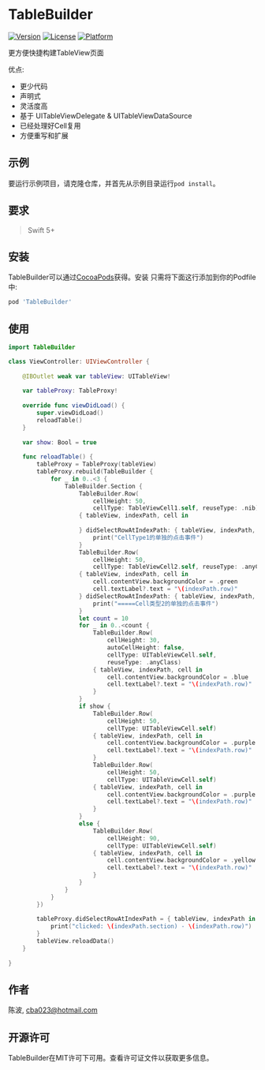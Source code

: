 # TableBuilder

[![Version](https://img.shields.io/cocoapods/v/TableBuilder.svg?style=flat)](https://cocoapods.org/pods/TableBuilder)
[![License](https://img.shields.io/cocoapods/l/TableBuilder.svg?style=flat)](https://cocoapods.org/pods/TableBuilder)
[![Platform](https://img.shields.io/cocoapods/p/TableBuilder.svg?style=flat)](https://cocoapods.org/pods/TableBuilder)

更方便快捷构建TableView页面

优点:

* 更少代码
* 声明式
* 灵活度高
* 基于 UITableViewDelegate & UITableViewDataSource
* 已经处理好Cell复用
* 方便重写和扩展

## 示例

要运行示例项目，请克隆仓库，并首先从示例目录运行`pod install`。

## 要求

> Swift 5+

## 安装

TableBuilder可以通过[CocoaPods](https://cocoapods.org)获得。安装
只需将下面这行添加到你的Podfile中:

```ruby
pod 'TableBuilder'
```

## 使用

```swift
import TableBuilder

class ViewController: UIViewController {
    
    @IBOutlet weak var tableView: UITableView!
    
    var tableProxy: TableProxy!
    
    override func viewDidLoad() {
        super.viewDidLoad()
        reloadTable()
    }
    
    var show: Bool = true
    
    func reloadTable() {
        tableProxy = TableProxy(tableView)
        tableProxy.rebuild(TableBuilder {
            for _ in 0..<3 {
                TableBuilder.Section {
                    TableBuilder.Row(
                        cellHeight: 50,
                        cellType: TableViewCell1.self, reuseType: .nib)
                    { tableView, indexPath, cell in
                        
                    } didSelectRowAtIndexPath: { tableView, indexPath, cell in
                        print("CellType1的单独的点击事件")
                    }
                    TableBuilder.Row(
                        cellHeight: 50,
                        cellType: TableViewCell2.self, reuseType: .anyClass)
                    { tableView, indexPath, cell in
                        cell.contentView.backgroundColor = .green
                        cell.textLabel?.text = "\(indexPath.row)"
                    } didSelectRowAtIndexPath: { tableView, indexPath, cell in
                        print("=====Cell类型2的单独的点击事件")
                    }
                    let count = 10
                    for _ in 0..<count {
                        TableBuilder.Row(
                            cellHeight: 30,
                            autoCellHeight: false,
                            cellType: UITableViewCell.self,
                            reuseType: .anyClass)
                        { tableView, indexPath, cell in
                            cell.contentView.backgroundColor = .blue
                            cell.textLabel?.text = "\(indexPath.row)"
                        }
                    }
                    if show {
                        TableBuilder.Row(
                            cellHeight: 50,
                            cellType: UITableViewCell.self)
                        { tableView, indexPath, cell in
                            cell.contentView.backgroundColor = .purple
                            cell.textLabel?.text = "\(indexPath.row)"
                        }
                        TableBuilder.Row(
                            cellHeight: 50,
                            cellType: UITableViewCell.self)
                        { tableView, indexPath, cell in
                            cell.contentView.backgroundColor = .purple
                            cell.textLabel?.text = "\(indexPath.row)"
                        }
                    }
                    else {
                        TableBuilder.Row(
                            cellHeight: 90,
                            cellType: UITableViewCell.self)
                        { tableView, indexPath, cell in
                            cell.contentView.backgroundColor = .yellow
                            cell.textLabel?.text = "\(indexPath.row)"
                        }
                    }
                }
            }
        })
        
        tableProxy.didSelectRowAtIndexPath = { tableView, indexPath in
            print("clicked: \(indexPath.section) - \(indexPath.row)")
        }
        tableView.reloadData()
    }
 
}
```

## 作者

陈波, cba023@hotmail.com

## 开源许可

TableBuilder在MIT许可下可用。查看许可证文件以获取更多信息。
